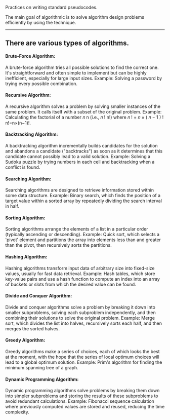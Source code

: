 Practices on writing standard pseudocodes.

The main goal of algorithmic is to solve algorithm design problems efficiently by using the technique.

<hr />

## There are various types of algorithms.
#### Brute-Force Algorithm: 
A brute-force algorithm tries all possible solutions to find the correct one. It's straightforward and often simple to implement but can be highly inefficient, especially for large input sizes. Example: Solving a password by trying every possible combination.

#### Recursive Algorithm: 
A recursive algorithm solves a problem by solving smaller instances of the same problem. It calls itself with a subset of the original problem. Example: Calculating the factorial of a number 𝑛 n (i.e., 𝑛 ! n!) where 𝑛 ! = 𝑛 × ( 𝑛 − 1 ) ! n!=n×(n−1)!.

#### Backtracking Algorithm: 
A backtracking algorithm incrementally builds candidates for the solution and abandons a candidate ("backtracks") as soon as it determines that this candidate cannot possibly lead to a valid solution. Example: Solving a Sudoku puzzle by trying numbers in each cell and backtracking when a conflict is found.

#### Searching Algorithm: 
Searching algorithms are designed to retrieve information stored within some data structure. Example: Binary search, which finds the position of a target value within a sorted array by repeatedly dividing the search interval in half.

#### Sorting Algorithm: 
Sorting algorithms arrange the elements of a list in a particular order (typically ascending or descending). Example: Quick sort, which selects a 'pivot' element and partitions the array into elements less than and greater than the pivot, then recursively sorts the partitions.

#### Hashing Algorithm:
Hashing algorithms transform input data of arbitrary size into fixed-size values, usually for fast data retrieval. Example: Hash tables, which store key-value pairs and use a hash function to compute an index into an array of buckets or slots from which the desired value can be found.

#### Divide and Conquer Algorithm: 
Divide and conquer algorithms solve a problem by breaking it down into smaller subproblems, solving each subproblem independently, and then combining their solutions to solve the original problem. Example: Merge sort, which divides the list into halves, recursively sorts each half, and then merges the sorted halves.

#### Greedy Algorithm: 
Greedy algorithms make a series of choices, each of which looks the best at the moment, with the hope that the series of local optimum choices will lead to a global optimum solution. Example: Prim's algorithm for finding the minimum spanning tree of a graph.

#### Dynamic Programming Algorithm: 
Dynamic programming algorithms solve problems by breaking them down into simpler subproblems and storing the results of these subproblems to avoid redundant calculations. Example: Fibonacci sequence calculation where previously computed values are stored and reused, reducing the time complexity.
